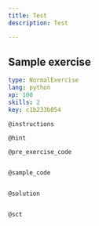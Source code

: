 ```yaml
---
title: Test
description: Test

---
```

## Sample exercise

```yaml
type: NormalExercise
lang: python
xp: 100
skills: 2
key: c1b233b054
```


`@instructions`

`@hint`

`@pre_exercise_code`
```{python}

```

`@sample_code`
```{python}

```

`@solution`
```{python}

```

`@sct`
```{python}

```
